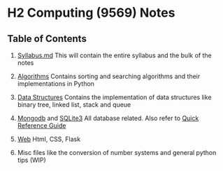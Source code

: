 # H2 Computing (9569) Notes

## Table of Contents 
1. [Syllabus.md](https://github.com/rawrrawrpurpledinosaur/H2-Computing-Notes/blob/main/syllabus.md)
This will contain the entire syllabus and the bulk of the notes
2. [Algorithms](https://github.com/rawrrawrpurpledinosaur/H2-Computing-Notes/tree/main/algorithms)
Contains sorting and searching algorithms and their implementations in Python
3. [Data Structures](https://github.com/rawrrawrpurpledinosaur/H2-Computing-Notes/tree/main/data_structures)
Contains the implementation of data structures like binary tree, linked list, stack and queue
4. [Mongodb](https://github.com/rawrrawrpurpledinosaur/H2-Computing-Notes/tree/main/mongodb) and [SQLite3](https://github.com/rawrrawrpurpledinosaur/H2-Computing-Notes/tree/main/sqlite3)
All database related. Also refer to [Quick Reference Guide](https://github.com/rawrrawrpurpledinosaur/H2-Computing-Notes/blob/main/static/Quick%20Reference%20Guide.pdf)
5. [Web](https://github.com/rawrrawrpurpledinosaur/H2-Computing-Notes/tree/main/web)
Html, CSS, Flask 

6. Misc files like the conversion of number systems and general python tips (WIP)
